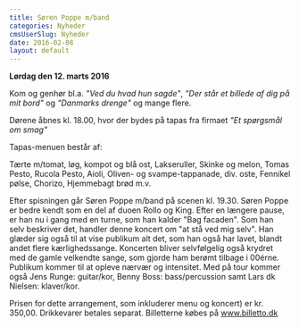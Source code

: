 ```yaml
---
title: Søren Poppe m/band
categories: Nyheder
cmsUserSlug: Nyheder
date: 2016-02-08 
layout: default
---
```


**Lørdag den 12. marts 2016**

Kom og genhør bl.a. *"Ved du hvad hun sagde"*, *"Der står et billede af dig på mit bord"* og *"Danmarks drenge"* og mange flere.

Dørene åbnes kl. 18.00, hvor der bydes på tapas fra firmaet *"Et spørgsmål om smag"*

Tapas-menuen består af: 

Tærte m/tomat, løg, kompot og blå ost, Lakseruller, Skinke og melon, Tomas Pesto, Rucola Pesto, Aioli, Oliven- og svampe-tappanade, div. oste, Fennikel pølse, Chorizo, Hjemmebagt brød m.v.

Efter spisningen går Søren Poppe m/band på scenen kl. 19.30. Søren Poppe er bedre kendt som en del af duoen Rollo og King. Efter en længere pause, er han nu i gang med en turne, som han kalder "Bag facaden". Som han selv beskriver det, handler denne koncert om "at stå ved mig selv". Han glæder sig også til at vise publikum alt det, som han også har lavet, blandt andet flere kærlighedssange. Koncerten bliver selvfølgelig også krydret med de gamle velkendte sange,  som gjorde ham berømt tilbage i 00érne. Publikum kommer til at opleve nærvær og intensitet. Med på tour kommer også Jens Runge: guitar/kor, Benny Boss: bass/percussion samt Lars dk Nielsen: klaver/kor. 

Prisen for dette arrangement, som inkluderer menu og koncert) er kr. 350,00. Drikkevarer betales separat. Billetterne købes på www.billetto.dk